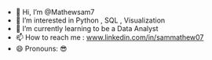 - 👋 Hi, I’m @Mathewsam7
- 👀 I’m interested in Python , SQL , Visualization
- 🌱 I’m currently learning to be a Data Analyst
- 📫 How to reach me : www.linkedin.com/in/sammathew07
- 😄 Pronouns: 😎

<!---
Mathewsam7/Mathewsam7 is a ✨ special ✨ repository because its `README.md` (this file) appears on your GitHub profile.
You can click the Preview link to take a look at your changes.
--->
